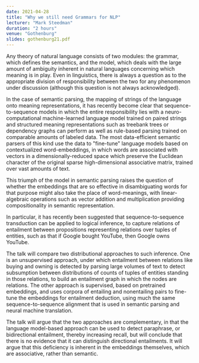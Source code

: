 ```yaml
---
date: 2021-04-28
title: "Why we still need Grammars for NLP"
lecturer: "Mark Steedman"
duration: "2 hours"
venue: "Gothenburg"
slides: gothenburg21.pdf 
---
```

Any theory of natural language consists of two modules: the grammar, which defines the semantics, and the model, which deals with the large amount of ambiguity inherent in natural languages concerning which meaning is in play. Even in linguistics, there is always a question as to the appropriate division of responsibility between the two for any phenomenon under discussion (although this question is not always acknowledged).

In the case of semantic parsing, the mapping of strings of the language onto meaning representations, it has recently become clear that sequence-to-sequence models in which the entire responsibility lies with a neuro-computational machine-learned language model trained on paired strings and structured meaning representations such as treebank trees or dependency graphs can perform as well as rule-based parsing trained on comparable amounts of labeled data. The most data-efficient semantic parsers of this kind use the data to "fine-tune" language models based on contextualized word-embeddings, in which words are associated with vectors in a dimensionally-reduced space which preserve the Euclidean character of the original sparse high-dimensional associative matrix, trained over vast amounts of text.

This triumph of the model in semantic parsing raises the question of whether the embeddings that are so effective in disambiguating words for that purpose might also take the place of word-meanings, with linear-algebraic operations such as vector addition and multiplication providing compositionality in semantic representation.

In particular, it has recently been suggested that sequence-to-sequence transduction can be applied to logical inference, to capture relations of entailment between propositions representing relations over tuples of entities, such as that if Google bought YouTube, then Google owns YouTube.

The talk will compare two distributional approaches to such inference. One is an unsupervised approach, under which entailment between relations like buying and owning is detected by parsing large volumes of text to detect subsumption between distributions of counts of tuples of entities standing in those relations, to build an entailment graph in which the nodes are relations. The other approach is supervised, based on pretrained embeddings, and uses corpora of entailing and nonentailing pairs to fine-tune the embeddings for entailment deduction, using much the same sequence-to-sequence alignment that is used in semantic parsing and neural machine translation.

The talk will argue that the two approaches are complementary, in that the language model-based approach can be used to detect paraphrase, or bidirectional entailment, thereby increasing recall, but will conclude that there is no evidence that it can distinguish directional entailments. It will argue that this deficiency is inherent in the embeddings themselves, which are associative, rather than semantic.
